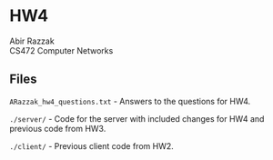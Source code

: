 # HW4

Abir Razzak </br>
CS472 Computer Networks

## Files

`ARazzak_hw4_questions.txt` - Answers to the questions for HW4.

`./server/` - Code for the server with included changes for HW4 and previous code from HW3.

`./client/` - Previous client code from HW2.
